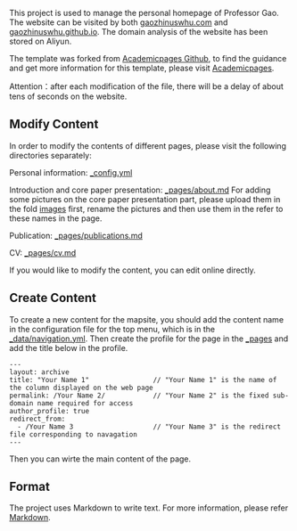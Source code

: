 This project is used to manage the personal homepage of Professor Gao. The website can be visited by both [gaozhinuswhu.com](https://gaozhinuswhu.com) and [gaozhinuswhu.github.io](https://gaozhinuswhu.github.io). The domain analysis of the website has been stored on Aliyun.

The template was forked from [Academicpages Github](https://github.com/academicpages/academicpages.github.io), to find the guidance and get more information for this template, please visit [Academicpages](https://academicpages.github.io).

Attention：after each modification of the file, there will be a delay of about tens of seconds on the website.

## Modify Content
In order to modify the contents of different pages, please visit the following directories separately:

Personal information: [_config.yml](https://github.com/gaozhinuswhu/gaozhinuswhu.github.io/blob/master/_config.yml)

Introduction and core paper presentation: [_pages/about.md](https://github.com/gaozhinuswhu/gaozhinuswhu.github.io/blob/master/_pages/about.md)
For adding some pictures on the core paper presentation part, please upload them in the fold [images](https://github.com/gaozhinuswhu/gaozhinuswhu.github.io/tree/master/images) first, rename the pictures and then use them in the refer to these names in the page.

Publication: [_pages/publications.md](https://github.com/gaozhinuswhu/gaozhinuswhu.github.io/blob/master/_pages/publications.md)

CV: [_pages/cv.md](https://github.com/gaozhinuswhu/gaozhinuswhu.github.io/blob/master/_pages/cv.md)

If you would like to modify the content, you can edit online directly.


## Create Content
To create a new content for the mapsite, you should add the content name in the configuration file for the top menu, which is in the  [_data/navigation.yml](https://github.com/gaozhinuswhu/gaozhinuswhu.github.io/blob/master/_data/navigation.yml). Then create the profile for the page in the [_pages](https://github.com/gaozhinuswhu/gaozhinuswhu.github.io/tree/master/_pages) and add the title below in the profile.

```
---
layout: archive
title: "Your Name 1"                // "Your Name 1" is the name of the column displayed on the web page
permalink: /Your Name 2/            // "Your Name 2" is the fixed sub-domain name required for access
author_profile: true
redirect_from:
  - /Your Name 3                    // "Your Name 3" is the redirect file corresponding to navagation
---
```

Then you can wirte the main content of the page.

## Format
The project uses Markdown to write text. For more information, please refer [Markdown](https://academicpages.github.io/markdown/).


